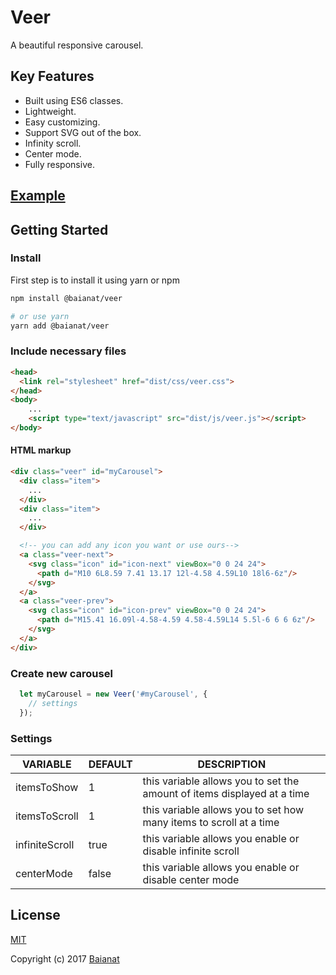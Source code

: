 # Veer

A beautiful responsive carousel.

## Key Features

* Built using ES6 classes.
* Lightweight.
* Easy customizing.
* Support SVG out of the box.
* Infinity scroll.
* Center mode.
* Fully responsive.

## [Example](https://baianat.github.io/veer/)

## Getting Started

### Install

First step is to install it using yarn or npm

```bash
npm install @baianat/veer

# or use yarn
yarn add @baianat/veer
```

### Include necessary files

``` html
<head>
  <link rel="stylesheet" href="dist/css/veer.css">
</head>
<body>
    ...
    <script type="text/javascript" src="dist/js/veer.js"></script>
</body>
```

#### HTML markup

``` html
<div class="veer" id="myCarousel">
  <div class="item">
    ...
  </div>
  <div class="item">
    ...
  </div>

  <!-- you can add any icon you want or use ours-->
  <a class="veer-next">
    <svg class="icon" id="icon-next" viewBox="0 0 24 24">
      <path d="M10 6L8.59 7.41 13.17 12l-4.58 4.59L10 18l6-6z"/>
    </svg>
  </a>
  <a class="veer-prev">
    <svg class="icon" id="icon-prev" viewBox="0 0 24 24">
      <path d="M15.41 16.09l-4.58-4.59 4.58-4.59L14 5.5l-6 6 6 6z"/>
    </svg>
  </a>
</div>
```

### Create new carousel

``` javascript
  let myCarousel = new Veer('#myCarousel', {
    // settings
  });
```

### Settings

| VARIABLE       | DEFAULT | DESCRIPTION |
| -------------- | ------- | ------------|
| itemsToShow    | 1       | this variable allows you to set the amount of items displayed at a time |
| itemsToScroll  | 1       | this variable allows you to set how many items to scroll at a time|
| infiniteScroll | true    | this variable allows you enable or disable infinite scroll |
| centerMode     | false   | this variable allows you enable or disable center mode |

## License

[MIT](http://opensource.org/licenses/MIT)

Copyright (c) 2017 [Baianat](http://baianat.com)
